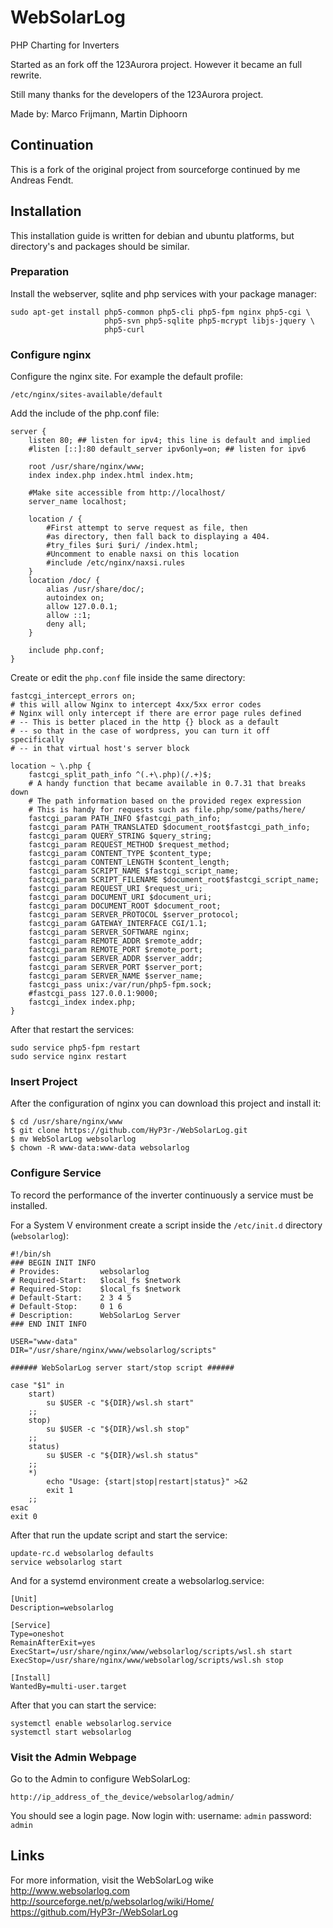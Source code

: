 # WebSolarLog
PHP Charting for Inverters

Started as an fork off the 123Aurora project.
However it became an full rewrite.

Still many thanks for the developers of the 123Aurora project.

Made by: Marco Frijmann, Martin Diphoorn

## Continuation

This is a fork of the original project from sourceforge continued by me 
Andreas Fendt.

## Installation

This installation guide is written for debian and ubuntu platforms, but
directory's and packages should be similar.

### Preparation

Install the webserver, sqlite and php services with your package
manager:

    sudo apt-get install php5-common php5-cli php5-fpm nginx php5-cgi \
                         php5-svn php5-sqlite php5-mcrypt libjs-jquery \
                         php5-curl

### Configure nginx

Configure the nginx site. For example the default profile:

    /etc/nginx/sites-available/default
 
Add the include of the php.conf file:

    server {
        listen 80; ## listen for ipv4; this line is default and implied
        #listen [::]:80 default_server ipv6only=on; ## listen for ipv6
        
        root /usr/share/nginx/www;
        index index.php index.html index.htm;
        
        #Make site accessible from http://localhost/
        server_name localhost;
        
        location / {
            #First attempt to serve request as file, then
            #as directory, then fall back to displaying a 404.
            #try_files $uri $uri/ /index.html;
            #Uncomment to enable naxsi on this location
            #include /etc/nginx/naxsi.rules
        }
        location /doc/ {
            alias /usr/share/doc/;
            autoindex on;
            allow 127.0.0.1;
            allow ::1;
            deny all;
        }
        
        include php.conf;
    }

Create or edit the `php.conf` file inside the same directory: 

    fastcgi_intercept_errors on;
    # this will allow Nginx to intercept 4xx/5xx error codes
    # Nginx will only intercept if there are error page rules defined
    # -- This is better placed in the http {} block as a default
    # -- so that in the case of wordpress, you can turn it off specifically
    # -- in that virtual host's server block
     
    location ~ \.php {
        fastcgi_split_path_info ^(.+\.php)(/.+)$;
        # A handy function that became available in 0.7.31 that breaks down
        # The path information based on the provided regex expression
        # This is handy for requests such as file.php/some/paths/here/
        fastcgi_param PATH_INFO $fastcgi_path_info;
        fastcgi_param PATH_TRANSLATED $document_root$fastcgi_path_info;
        fastcgi_param QUERY_STRING $query_string;
        fastcgi_param REQUEST_METHOD $request_method;
        fastcgi_param CONTENT_TYPE $content_type;
        fastcgi_param CONTENT_LENGTH $content_length;
        fastcgi_param SCRIPT_NAME $fastcgi_script_name;
        fastcgi_param SCRIPT_FILENAME $document_root$fastcgi_script_name;
        fastcgi_param REQUEST_URI $request_uri;
        fastcgi_param DOCUMENT_URI $document_uri;
        fastcgi_param DOCUMENT_ROOT $document_root;
        fastcgi_param SERVER_PROTOCOL $server_protocol;
        fastcgi_param GATEWAY_INTERFACE CGI/1.1;
        fastcgi_param SERVER_SOFTWARE nginx;
        fastcgi_param REMOTE_ADDR $remote_addr;
        fastcgi_param REMOTE_PORT $remote_port;
        fastcgi_param SERVER_ADDR $server_addr;
        fastcgi_param SERVER_PORT $server_port;
        fastcgi_param SERVER_NAME $server_name;
        fastcgi_pass unix:/var/run/php5-fpm.sock;
        #fastcgi_pass 127.0.0.1:9000;
        fastcgi_index index.php;
    }

After that restart the services:

    sudo service php5-fpm restart 
    sudo service nginx restart

### Insert Project

After the configuration of nginx you can download this project and 
install it:

    $ cd /usr/share/nginx/www
    $ git clone https://github.com/HyP3r-/WebSolarLog.git
    $ mv WebSolarLog websolarlog
    $ chown -R www-data:www-data websolarlog
    
### Configure Service 

To record the performance of the inverter continuously a service must
be installed.

For a System V environment create a script inside the `/etc/init.d` 
directory (`websolarlog`):

    #!/bin/sh
    ### BEGIN INIT INFO
    # Provides:         websolarlog
    # Required-Start:   $local_fs $network
    # Required-Stop:    $local_fs $network
    # Default-Start:    2 3 4 5
    # Default-Stop:     0 1 6
    # Description:      WebSolarLog Server
    ### END INIT INFO
    
    USER="www-data"
    DIR="/usr/share/nginx/www/websolarlog/scripts"
    
    ###### WebSolarLog server start/stop script ######
    
    case "$1" in
        start)
            su $USER -c "${DIR}/wsl.sh start"
        ;;
        stop)
            su $USER -c "${DIR}/wsl.sh stop"
        ;;
        status)
            su $USER -c "${DIR}/wsl.sh status"
        ;;
        *)
            echo "Usage: {start|stop|restart|status}" >&2
            exit 1
        ;;
    esac
    exit 0
    
After that run the update script and start the service:

    update-rc.d websolarlog defaults
    service websolarlog start

And for a systemd environment create a websolarlog.service:

    [Unit]
    Description=websolarlog
    
    [Service]
    Type=oneshot
    RemainAfterExit=yes
    ExecStart=/usr/share/nginx/www/websolarlog/scripts/wsl.sh start
    ExecStop=/usr/share/nginx/www/websolarlog/scripts/wsl.sh stop
    
    [Install]
    WantedBy=multi-user.target
    
After that you can start the service:

    systemctl enable websolarlog.service
    systemctl start websolarlog

### Visit the Admin Webpage

Go to the Admin to configure WebSolarLog:

    http://ip_address_of_the_device/websolarlog/admin/
    
You should see a login page.
Now login with:
username: `admin`
password: `admin`

## Links

For more information, visit the WebSolarLog wike
http://www.websolarlog.com
http://sourceforge.net/p/websolarlog/wiki/Home/
https://github.com/HyP3r-/WebSolarLog

